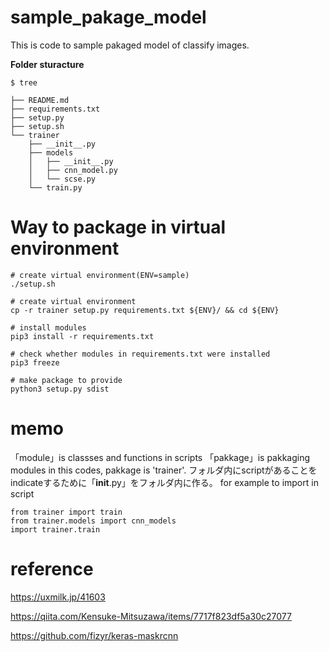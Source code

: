 # sample_pakage_model

This is code to sample pakaged model of classify images.

<b>Folder sturacture</b>
```
$ tree

├── README.md
├── requirements.txt
├── setup.py
├── setup.sh
└── trainer
    ├── __init__.py
    ├── models
    │   ├── __init__.py
    │   ├── cnn_model.py
    │   └── scse.py
    └── train.py
```



# Way to package in virtual environment

```
# create virtual environment(ENV=sample)
./setup.sh

# create virtual environment
cp -r trainer setup.py requirements.txt ${ENV}/ && cd ${ENV}

# install modules
pip3 install -r requirements.txt

# check whether modules in requirements.txt were installed 
pip3 freeze  

# make package to provide
python3 setup.py sdist
```


# memo
「module」is classses and functions in scripts
「pakkage」is pakkaging modules
in this codes, pakkage is 'trainer'.
フォルダ内にscriptがあることをindicateするために「__init__.py」をフォルダ内に作る。
for example to import in script
```
from trainer import train 
from trainer.models import cnn_models
import trainer.train
```
# reference

https://uxmilk.jp/41603

https://qiita.com/Kensuke-Mitsuzawa/items/7717f823df5a30c27077

https://github.com/fizyr/keras-maskrcnn
